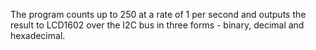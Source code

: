The program counts up to 250 at a rate of 1 per second and outputs the result to LCD1602 over the I2C bus in three forms - binary, decimal and hexadecimal.
